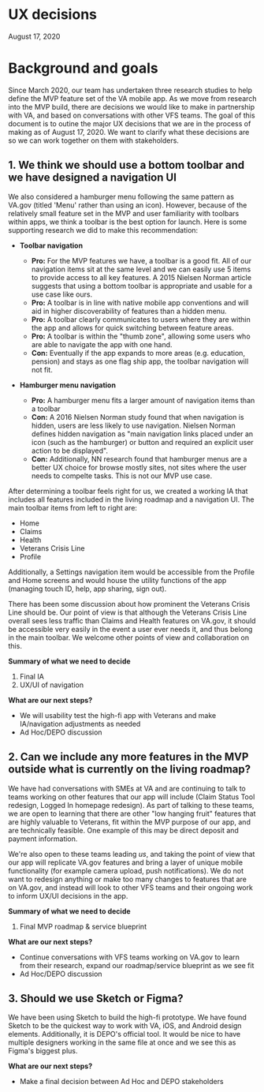 # UX decisions

August 17, 2020

# Background and goals
Since March 2020, our team has undertaken three research studies to help define the MVP feature set of the VA mobile app. As we move from research into the MVP build, there are decisions we would like to make in partnership with VA, and based on conversations with other VFS teams. The goal of this document is to outine the major UX decisions that we are in the process of making as of August 17, 2020. We want to clarify what these decisions are so we can work together on them with stakeholders. 



## 1. We think we should use a bottom toolbar and we have designed a navigation UI   
We also considered a hamburger menu following the same pattern as VA.gov (titled 'Menu' rather than using an icon). However, because of the relatively small feature set in the MVP and user familiarity with toolbars within apps, we think a toolbar is the best option for launch. Here is some supporting research we did to make this recommendation: 

- **Toolbar navigation**
  - **Pro:** For the MVP features we have, a toolbar is a good fit. All of our navigation items sit at the same level and we can easily use 5 items to provide access to all key features. A 2015 Nielsen Norman article suggests that using a bottom toolbar is appropriate and usable for a use case like ours. 
  - **Pro:** A toolbar is in line with native mobile app conventions and will aid in higher discoverability of features than a hidden menu.
  - **Pro:** A toolbar clearly communicates to users where they are within the app and allows for quick switching between feature areas.
  - **Pro:** A toolbar is within the "thumb zone", allowing some users who are able to navigate the app with one hand. 
  - **Con:** Eventually if the app expands to more areas (e.g. education, pension) and stays as one flag ship app, the toolbar navigation will not fit. 

- **Hamburger menu navigation**
  - **Pro:** A hamburger menu fits a larger amount of navigation items than a toolbar
  - **Con:** A 2016 Nielsen Norman study found that when navigation is hidden, users are less likely to use navigation. Nielsen Norman defines hidden navigation as "main navigation links placed under an icon (such as the hamburger) or button and required an explicit user action to be displayed". 
  - **Con:** Additionally, NN research found that hamburger menus are a better UX choice for browse mostly sites, not sites where the user needs to compelte tasks. This is not our MVP use case.
  
  
After determining a toolbar feels right for us, we created a working IA that includes all features included in the living roadmap and a navigation UI. The main toolbar items from left to right are:
  - Home
  - Claims
  - Health
  - Veterans Crisis Line
  - Profile
  
Additionally, a Settings navigation item would be accessible from the Profile and Home screens and would house the utility functions of the app (managing touch ID, help, app sharing, sign out). 

There has been some discussion about how prominent the Veterans Crisis Line should be. Our point of view is that although the Veterans Crisis Line overall sees less traffic than Claims and Health features on VA.gov, it should be accessible very easily in the event a user ever needs it, and thus belong in the main toolbar. We welcome other points of view and collaboration on this. 

**Summary of what we need to decide**
1. Final IA
2. UX/UI of navigation

**What are our next steps?**
- We will usability test the high-fi app with Veterans and make IA/navigation adjustments as needed
- Ad Hoc/DEPO discussion 





## 2. Can we include any more features in the MVP outside what is currently on the living roadmap?
We have had conversations with SMEs at VA and are continuing to talk to teams working on other features that our app will include (Claim Status Tool redesign, Logged In homepage redesign). As part of talking to these teams, we are open to learning that there are other "low hanging fruit" features that are highly valuable to Veterans, fit within the MVP purpose of our app, and are technically feasible. One example of this may be direct deposit and payment information.

We're also open to these teams leading _us_, and taking the point of view that our app will replicate VA.gov features and bring a layer of unique mobile functionality (for example camera upload, push notifications). We do not want to redesign anything or make too many changes to features that are on VA.gov, and instead will look to other VFS teams and their ongoing work to inform UX/UI decisions in the app.  

**Summary of what we need to decide**
1. Final MVP roadmap & service blueprint

**What are our next steps?**
- Continue conversations with VFS teams working on VA.gov to learn from their research, expand our roadmap/service blueprint as we see fit
- Ad Hoc/DEPO discussion 





## 3. Should we use Sketch or Figma? 
We have been using Sketch to build the high-fi prototype. We have found Sketch to be the quickest way to work with VA, iOS, and Android design elements. Additionally, it is DEPO's official tool. It would be nice to have multiple designers working in the same file at once and we see this as Figma's biggest plus.

**What are our next steps?**
- Make a final decision between Ad Hoc and DEPO stakeholders

